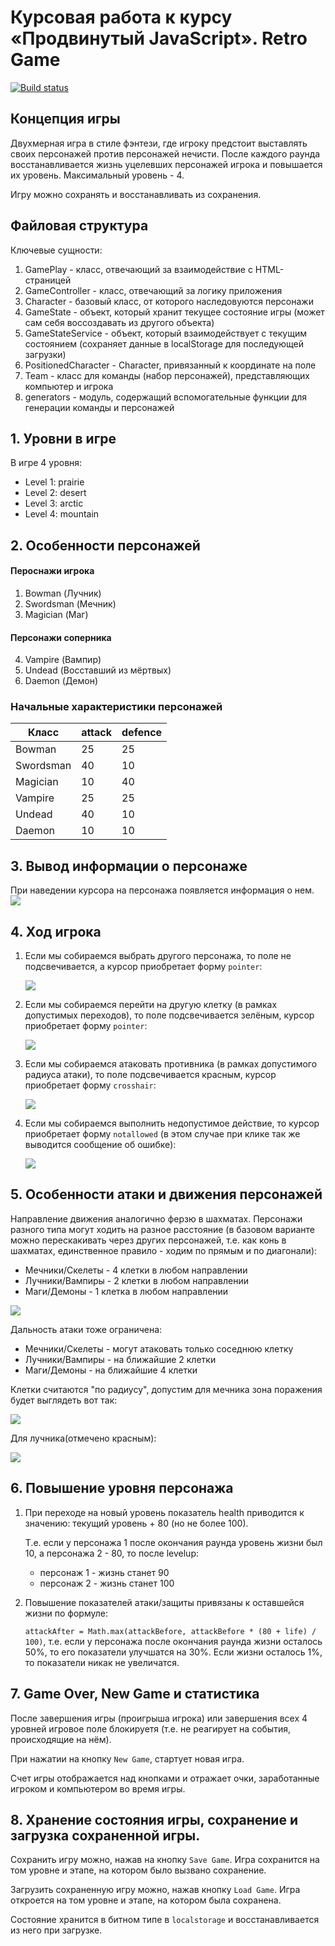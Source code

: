 # Курсовая работа к курсу «Продвинутый JavaScript». Retro Game
[![Build status](https://ci.appveyor.com/api/projects/status/phvo6nuc2m8n6yn6?svg=true)](https://ci.appveyor.com/project/OlyaMa/retro-game)

## Концепция игры

Двухмерная игра в стиле фэнтези, где игроку предстоит выставлять своих персонажей против 
персонажей нечисти. После каждого раунда восстанавливается жизнь уцелевших персонажей 
игрока и повышается их уровень. Максимальный уровень - 4.

Игру можно сохранять и восстанавливать из сохранения.

## Файловая структура

Ключевые сущности:
1. GamePlay - класс, отвечающий за взаимодействие с HTML-страницей
2. GameController - класс, отвечающий за логику приложения
3. Character - базовый класс, от которого наследовуются персонажи
4. GameState - объект, который хранит текущее состояние игры (может сам себя воссоздавать из другого объекта)
5. GameStateService - объект, который взаимодействует с текущим состоянием (сохраняет данные в localStorage для последующей загрузки)
6. PositionedCharacter - Character, привязанный к координате на поле
7. Team - класс для команды (набор персонажей), представляющих компьютер и игрока
8. generators - модуль, содержащий вспомогательные функции для генерации команды и персонажей

## 1. Уровни в игре

В игре 4 уровня:
* Level 1: prairie
* Level 2: desert
* Level 3: arctic
* Level 4: mountain

## 2. Особенности персонажей

#### Пероснажи игрока

1. Bowman (Лучник)
2. Swordsman (Мечник)
3. Magician (Маг)

#### Персонажи соперника

4. Vampire (Вампир)
5. Undead (Восставший из мёртвых)
6. Daemon (Демон)

### Начальные характеристики персонажей

| Класс     | attack | defence |
|-----------|--------|---------|
| Bowman    | 25     | 25      |
| Swordsman | 40     | 10      |
| Magician  | 10     | 40      |
| Vampire   | 25     | 25      |
| Undead    | 40     | 10      |
| Daemon    | 10     | 10      |


## 3. Вывод информации о персонаже

При наведении курсора на персонажа появляется информация о нем.
![](https://i.imgur.com/SljJjE0.png)

## 4. Ход игрока

1. Если мы собираемся выбрать другого персонажа, то поле не подсвечивается, а курсор приобретает форму `pointer`:

    ![](https://i.imgur.com/yNI25eV.png)

2. Если мы собираемся перейти на другую клетку (в рамках допустимых переходов), то поле подсвечивается зелёным, курсор приобретает форму `pointer`:

    ![](https://i.imgur.com/Je5zqN0.png)

3. Если мы собираемся атаковать противника (в рамках допустимого радиуса атаки), то поле подсвечивается красным, курсор приобретает форму `crosshair`:

    ![](https://i.imgur.com/gUlSc6O.png)

4. Если мы собираемся выполнить недопустимое действие, то курсор приобретает форму `notallowed` (в этом случае при клике так же выводится сообщение об ошибке):

    ![](https://i.imgur.com/O8QsL40.png)

## 5. Особенности атаки и движения персонажей

Направление движения аналогично ферзю в шахматах. 
Персонажи разного типа могут ходить на разное расстояние 
(в базовом варианте можно перескакивать через других персонажей, т.е. как конь в шахматах, 
единственное правило - ходим по прямым и по диагонали):

* Мечники/Скелеты - 4 клетки в любом направлении
* Лучники/Вампиры - 2 клетки в любом направлении
* Маги/Демоны - 1 клетка в любом направлении

![](https://i.imgur.com/yp8vjhL.jpg)

Дальность атаки тоже ограничена:
* Мечники/Скелеты - могут атаковать только соседнюю клетку
* Лучники/Вампиры - на ближайшие 2 клетки
* Маги/Демоны - на ближайшие 4 клетки

Клетки считаются "по радиусу", допустим для мечника зона поражения будет выглядеть вот так:

![](https://i.imgur.com/gJ8DXPU.jpg)

Для лучника(отмечено красным):

![](https://i.imgur.com/rIINaFD.png)

## 6. Повышение уровня персонажа

1. При переходе на новый уровень показатель health приводится к значению: текущий уровень + 80 (но не более 100). 

    Т.е. если у персонажа 1 после окончания раунда уровень жизни был 10, а персонажа 2 - 80, то после levelup:
    - персонаж 1 - жизнь станет 90
    - персонаж 2 - жизнь станет 100

2. Повышение показателей атаки/защиты привязаны к оставшейся жизни по формуле: 

    `attackAfter = Math.max(attackBefore, attackBefore * (80 + life) / 100)`, т.е. если у персонажа после окончания раунда жизни осталось 50%, то его показатели улучшатся на 30%. Если  жизни осталось 1%, то показатели никак не увеличатся.

## 7. Game Over, New Game и статистика

После завершения игры (проигрыша игрока) или завершения всех 4 уровней игровое поле блокируетя (т.е. не реагирует на события, происходящие на нём).

При нажатии на кнопку `New Game`, стартует новая игра.

Счет игры отображается над кнопками и отражает очки, заработанные игроком и компьютером во время игры.

## 8. Хранение состояния игры, сохранение и загрузка сохраненной игры.

Сохранить игру можно, нажав на кнопку `Save Game`. Игра сохранится на том уровне и этапе, на котором было вызвано сохранение.

Загрузить сохраненную игру можно, нажав кнопку `Load Game`. Игра откроется на том уровне и этапе, на котором была сохранена.

Состояние хранится в битном типе в `localstorage` и восстанавливается из него при загрузке.